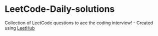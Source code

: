 # LeetCode-Daily-solutions
Collection of LeetCode questions to ace the coding interview! - Created using [LeetHub](https://github.com/QasimWani/LeetHub)
